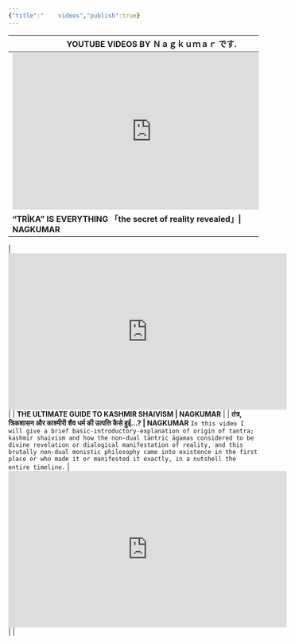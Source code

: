 ```yaml
---
{"title":"    videos","publish":true}
---
```


| YOUTUBE VIDEOS BY Ｎａｇｋｕｍａｒ です.                                                                                                                                                                                                                                                                                                                                   |
| ---------------------------------------------------------------------------------------------------------------------------------------------------------------------------------------------------------------------------------------------------------------------------------------------------------------------------------------- |
| <iframe width="560" height="315" src="https://www.youtube.com/embed/jwfGFzIdA8Q?si=VfeL1lIHcgepLnPZ" title="YouTube video player" frameborder="0" allow="accelerometer; autoplay; clipboard-write; encrypted-media; gyroscope; picture-in-picture; web-share" referrerpolicy="strict-origin-when-cross-origin" allowfullscreen></iframe> |
| **“TRĪKA” IS EVERYTHING 「the secret of reality revealed」\| NAGKUMAR**                                                                                                                                                                                                                                                               |

| <iframe width="560" height="315" src="https://www.youtube.com/embed/FfsrgwIhpto?si=o-TuU3lir92uHX04" title="YouTube video player" frameborder="0" allow="accelerometer; autoplay; clipboard-write; encrypted-media; gyroscope; picture-in-picture; web-share" referrerpolicy="strict-origin-when-cross-origin" allowfullscreen></iframe> |
| **THE ULTIMATE GUIDE TO KASHMIR SHAIVISM \| NAGKUMAR**                                                                                                                                                                                                                                                                                   |
| **तंत्र, त्रिकशासन और काश्मीरी शैव धर्म की उत्पत्ति कैसे हुई...? \| NAGKUMAR**
`In this video I will give a brief basic-introductory-explanation of origin of tantra; kashmir shaivism and how the non-dual tāntric āgamas considered to be divine revelation or dialogical manifestation of reality, and this brutally non-dual monistic philosophy came into existence in the first place or who made it or manifested it exactly, in a nutshell the entire timeline.`
| <iframe width="560" height="315" src="https://www.youtube.com/embed/OJ7CEqfi2Yw?si=HCAtiqxPQgX03Y0p" title="YouTube video player" frameborder="0" allow="accelerometer; autoplay; clipboard-write; encrypted-media; gyroscope; picture-in-picture; web-share" referrerpolicy="strict-origin-when-cross-origin" allowfullscreen></iframe> |
                                                                                                                                                                                                                                                           |
